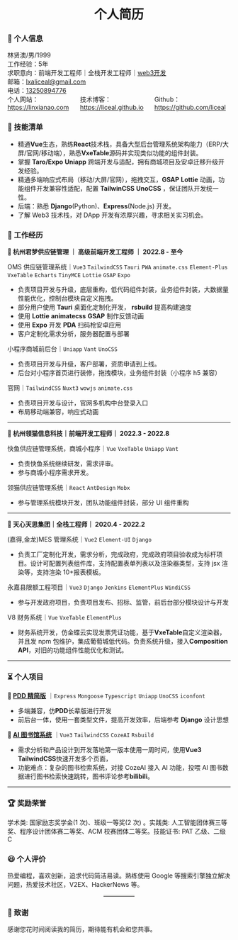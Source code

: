 <h1 style="text-align:center;">个人简历</h1>

### 👤 个人信息

<div>林贤澳/男/1999</div>
<div>工作经验：5年</div>
<div>求职意向：前端开发工程师｜全栈开发工程师｜<a href="https://t.me/liceal">web3开发</a></div>
<div>邮箱：<a href="mailto:lxaliceal@gmail.com">lxaliceal@gmail.com</a></div>
<div>电话：<a href="tel:13250894776">13250894776</a></div>
<div style="display:flex;justify-content: space-between;">
    <div>个人网站：<a href="https://linxianao.com">https://linxianao.com</a></div>
    <div>技术博客：<a href="https://liceal.github.io">https://liceal.github.io</a></div>
    <div>Github：<a href="https://liceal.github.io">https://github.com/liceal</a></div> 
</div>

### 🧾 技能清单

- 精通**Vue**生态，熟练**React**技术栈，具备大型后台管理系统架构能力（ERP/大屏/官网/移动端），熟悉**VxeTable**源码并实现类似功能的组件封装。
- 掌握 **Taro/Expo** **Uniapp** 跨端开发与适配，拥有商城项目及安卓迁移升级开发经验。
- 精通多端响应式布局（移动/大屏/官网），拖拽交互，**GSAP** **Lottie** 动画，功能组件开发兼容性适配，配置 **TailwinCSS** **UnoCSS** ，保证团队开发统一性。
- 后端：熟悉 **Django**(Python)、**Express**(Node.js) 开发。
- 了解 Web3 技术栈，对 DApp 开发有浓厚兴趣，寻求相关实习机会。

### 💼 工作经历

**🏢 杭州君梦供应链管理 ｜ 高级前端开发工程师 ｜ 2022.8 - 至今**

OMS 供应链管理系统｜`Vue3` `TailwindCSS` `Tauri` `PWA` `animate.css` `Element-Plus` `VxeTable` `Echarts` `TinyMCE` `Lottie` `GSAP` `Expo`

- 负责项目开发与升级，底层重构，低代码组件封装，业务组件封装，大数据量性能优化，控制台模块自定义拖拽。
- 部分用户使用 **Tauri** 桌面化定制化开发， **rsbuild** 提高构建速度
- 使用 **Lottie** **animatecss** **GSAP** 制作反馈动画
- 使用 **Expo** 开发 **PDA** 扫码枪安卓应用
- 客户定制化需求分析，服务器配置与部署

小程序商城前后台｜`Uniapp` `Vant` `UnoCSS`

- 负责项目开发与升级，客户部署，资质申请到上线。
- 后台对小程序首页进行装修，拖拽模块，业务组件封装（小程序 h5 兼容）

官网｜`TailwindCSS` `Nuxt3` `wowjs` `animate.css`

- 负责项目开发与设计，官网多机构中台登录入口
- 布局移动端兼容，响应式动画

---

**🏢 杭州领猫信息科技｜前端开发工程师｜ 2022.3 - 2022.8**

快鱼供应链管理系统，商城小程序｜`Vue` `VxeTable` `Uniapp` `Vant`

- 负责快鱼系统继续研发，需求评审。
- 参与商城小程序需求开发。

领猫供应链管理系统｜`React` `AntDesign` `Mobx`

- 参与管理系统模块开发，团队功能组件封装，部分 UI 组件重构

---

**🏢 天心天思集团｜全栈工程师｜ 2020.4 - 2022.2**

(嘉得,金龙)MES 管理系统｜`Vue2` `Element-UI` `Django`

- 负责工厂定制化开发，需求分析，完成政府，完成政府项目验收成为标杆项目。设计可配置列表组件库，支持配置表单列表以及渲染器类型，支持 jsx 渲染等，支持渲染 10+报表模板。

永嘉县限额工程项目｜`Vue3` `Django` `Jenkins` `ElementPlus` `WindiCSS`

- 参与开发政府项目，负责项目发布、招标、监管，前后台部分模块设计与开发

V8 财务系统｜`Vue` `VxeTable` `ElementPlus`

- 财务系统开发，仿金蝶云实现发票凭证功能，基于**VxeTable**自定义渲染器，并且发 npm 包维护，集成葡萄城低代码。负责系统升级，接入**Composition API**，对旧的功能组件性能优化和测试。

---

### ⏳ 个人项目

**📱 [PDD 精简版](https://github.com/liceal/uniapp_vitets_mongoosets)** ｜`Express` `Mongoose` `Typescript` `Uniapp` `UnoCSS` `iconfont`

- 多端兼容，仿**PDD**长辈版进行开发
- 前后台一体，使用一套类型文件，提高开发效率，后端参考 **Django** 设计思想

**📖 [AI 图书馆系统](https://endlesslib.com/)** ｜`Vue3` `TailwindCSS` `CozeAI` `Rsbuild`

- 需求分析和产品设计到开发落地第一版本使用一周时间，使用**Vue3** **TailwindCSS**快速开发多个页面，
- 功能难点：复杂的图书检索系统，对接 CozeAI 接入 AI 功能，投喂 AI 图书数据进行图书检索快速跳转，图书评论参考**bilibili**。

---

### 🏆 奖励荣誉

学术类: 国家励志奖学金(1 次)、班级一等奖(2 次) 。实践类: 人工智能团体赛三等奖、程序设计团体赛二等奖、ACM 校赛团体二等奖。技能证书: PAT 乙级、二级 C

### 😃 个人评价

热爱编程，喜欢创新，追求代码简洁易读。熟练使用 Google 等搜索引擎独立解决问题，热爱技术社区，V2EX、HackerNews 等。

<hr style="display: block;
    width: 14%;
    margin: 0px auto;
    border: 0 none;
    border-top: 3px solid #dededc;">

### 🤝 致谢

感谢您花时间阅读我的简历，期待能有机会和您共事。

